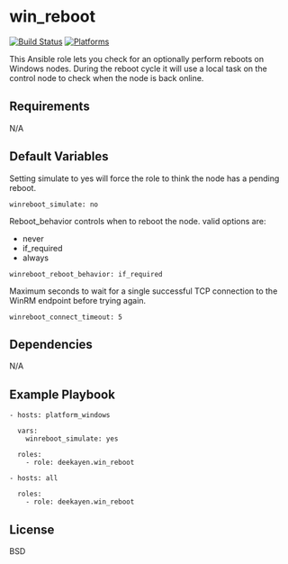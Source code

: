 win_reboot
=========
[![Build Status](https://travis-ci.org/deekayen/ansible-role-winreboot.svg?branch=master)](https://travis-ci.org/deekayen/ansible-role-winreboot) [![Platforms](http://img.shields.io/badge/platforms-windows-lightgrey.svg?style=flat)](#)

This Ansible role lets you check for an optionally perform reboots on Windows nodes. During the reboot cycle it will use a local task on the control node to check when the node is back online.


Requirements
------------

N/A

Default Variables
--------------

Setting simulate to yes will force the role to think the node has a pending reboot.

`winreboot_simulate: no`

Reboot_behavior controls when to reboot the node. valid options are:
* never
* if_required
* always

`winreboot_reboot_behavior: if_required`

Maximum seconds to wait for a single successful TCP connection to the WinRM endpoint before trying again.

`winreboot_connect_timeout: 5`

Dependencies
------------

N/A

Example Playbook
----------------

    - hosts: platform_windows

      vars:
        winreboot_simulate: yes

      roles:
        - role: deekayen.win_reboot

    - hosts: all

      roles:
        - role: deekayen.win_reboot

License
-------

BSD
